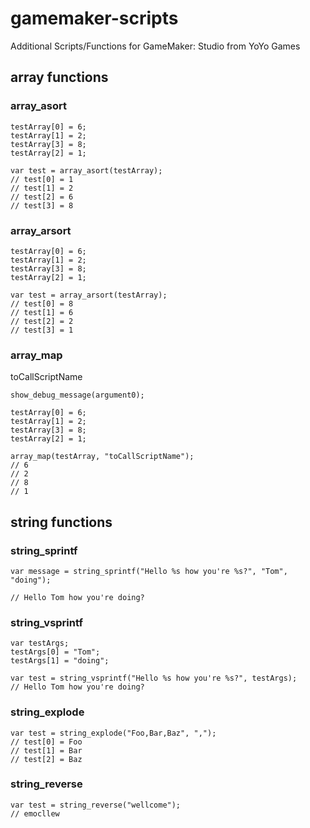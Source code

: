 # gamemaker-scripts
Additional Scripts/Functions for GameMaker: Studio from YoYo Games

## array functions

### array_asort
```gms
testArray[0] = 6;
testArray[1] = 2;
testArray[3] = 8;
testArray[2] = 1;

var test = array_asort(testArray);
// test[0] = 1
// test[1] = 2
// test[2] = 6
// test[3] = 8
```
### array_arsort
```gms
testArray[0] = 6;
testArray[1] = 2;
testArray[3] = 8;
testArray[2] = 1;

var test = array_arsort(testArray);
// test[0] = 8
// test[1] = 6
// test[2] = 2
// test[3] = 1
```
### array_map
toCallScriptName
```gms
show_debug_message(argument0);
```

```gms
testArray[0] = 6;
testArray[1] = 2;
testArray[3] = 8;
testArray[2] = 1;

array_map(testArray, "toCallScriptName");
// 6
// 2
// 8
// 1
```

## string functions

### string_sprintf
```gms
var message = string_sprintf("Hello %s how you're %s?", "Tom", "doing");

// Hello Tom how you're doing?
```
### string_vsprintf
```gms
var testArgs;
testArgs[0] = "Tom";
testArgs[1] = "doing";

var test = string_vsprintf("Hello %s how you're %s?", testArgs);
// Hello Tom how you're doing?
```
### string_explode
```gms
var test = string_explode("Foo,Bar,Baz", ",");
// test[0] = Foo
// test[1] = Bar
// test[2] = Baz
```
### string_reverse
```gms
var test = string_reverse("wellcome");
// emocllew
```
